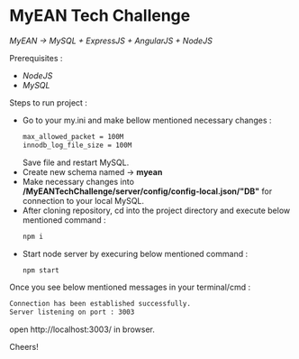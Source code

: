 # MyEAN Tech Challenge
*MyEAN -> MySQL + ExpressJS + AngularJS + NodeJS*

Prerequisites :
- *NodeJS*
- *MySQL*

Steps to run project :
- Go to your my.ini and make bellow mentioned necessary changes :
  ```sh
  max_allowed_packet = 100M
  innodb_log_file_size = 100M
  ```
  Save file and restart MySQL.
- Create new schema named -> __myean__
- Make necessary changes into __/MyEANTechChallenge/server/config/config-local.json/"DB"__ for connection to your local MySQL.
- After cloning repository, cd into the project directory and execute below mentioned command :
  ```sh
  npm i
  ```
- Start node server by execuring below mentioned command :
  ```sh
  npm start
  ```
  
Once you see below mentioned messages in your terminal/cmd :
  ```sh
  Connection has been established successfully.
  Server listening on port : 3003
  ```
open http://localhost:3003/ in browser.

Cheers!
